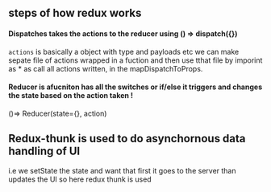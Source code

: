 ## steps of how redux works
####  Dispatches takes the actions to the reducer using () => dispatch({})
```actions``` is basically a object  with type and payloads etc
we can make sepate file of actions wrapped in a fuction and then use tthat file by imporint as * as call all actions written, in the mapDispatchToProps.

####  Reducer is afucniton has all the switches or if/else it triggers and changes the state based on the action taken !
()=> Reducer(state={}, action)


## Redux-thunk is used to do asynchornous data handling of UI 
i.e we setState the state and want that first it goes to the server than updates the UI so here redux thunk is used

